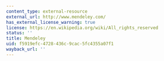 ```yaml
---
content_type: external-resource
external_url: http://www.mendeley.com/
has_external_license_warning: true
license: https://en.wikipedia.org/wiki/All_rights_reserved
status: ''
title: Mendeley
uid: f5919efc-4728-436c-9cac-5fc4355a07f1
wayback_url: ''
---
```

